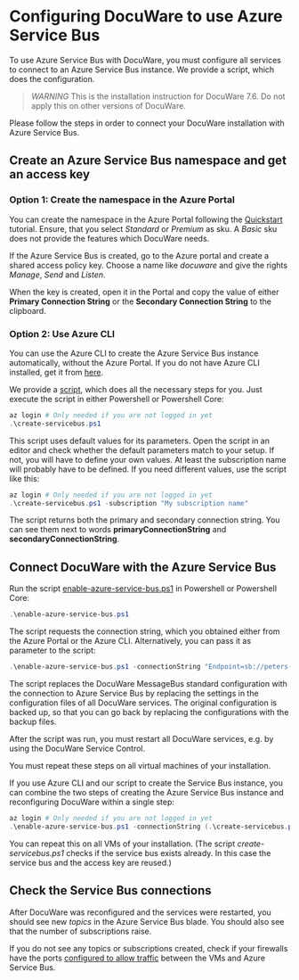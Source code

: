 # Configuring DocuWare to use Azure Service Bus

To use Azure Service Bus with DocuWare, you must configure all services to connect to an Azure Service Bus instance.
We provide a script, which does the configuration.

> *WARNING* This is the installation instruction for DocuWare 7.6. Do not apply this on other versions of DocuWare.

Please follow the steps in order to connect your DocuWare installation with Azure Service Bus.

## Create an Azure Service Bus namespace and get an access key

### Option 1: Create the namespace in the Azure Portal

You can create the namespace in the Azure Portal following the [Quickstart](https://docs.microsoft.com/en-us/azure/service-bus-messaging/service-bus-quickstart-topics-subscriptions-portal) tutorial. Ensure, that you select _Standard_ or _Premium_ as sku. A _Basic_ sku does not provide the
features which DocuWare needs.

If the Azure Service Bus is created, go to the Azure portal and create a shared access policy key. Choose a name like _docuware_ and give the rights _Manage_, _Send_ and _Listen_.

When the key is created, open it in the Portal and copy the value of either __Primary Connection String__ or the __Secondary Connection String__ to the clipboard.

### Option 2: Use Azure CLI

You can use the Azure CLI to create the Azure Service Bus instance automatically,
without the Azure Portal. If you do not have Azure CLI installed,
get it from [here](https://docs.microsoft.com/en-us/cli/azure/install-azure-cli-windows).

We provide a [script](./create-servicebus.ps1), which does all the necessary steps for you. Just execute the script in either Powershell or Powershell Core:

```powershell
az login # Only needed if you are not logged in yet
.\create-servicebus.ps1
```
This script uses default values for its parameters. Open the script in an editor and check whether the default parameters match to your setup. If not, you will have to define your own values. At least the subscription name will probably have to be defined. If you need different values, use the script like this:


```powershell
az login # Only needed if you are not logged in yet
.\create-servicebus.ps1 -subscription "My subscription name"
```

The script returns both the primary and secondary connection string. You can see them next to words __primaryConnectionString__ and __secondaryConnectionString__.

## Connect DocuWare with the Azure Service Bus

Run the script [enable-azure-service-bus.ps1](enable-azure-service-bus.ps1) in Powershell or Powershell Core:

```powershell
.\enable-azure-service-bus.ps1
```

The script requests the connection string, which you obtained either from the Azure Portal or the Azure CLI. Alternatively, you can pass it as parameter to the script:

```powershell
.\enable-azure-service-bus.ps1 -connectionString "Endpoint=sb://peters-engineering-inst00.servicebus.windows.net/;SharedAccessKeyName=docuware;SharedAccessKey=..."
```

The script replaces the DocuWare MessageBus standard configuration with the connection to Azure Service Bus by replacing the settings in the configuration files of all DocuWare services. The original configuration is backed up, so that you can go back by replacing the configurations with the backup files.

After the script was run, you must restart all DocuWare services, e.g. by using the DocuWare Service Control.

You must repeat these steps on all virtual machines of your installation.

If you use Azure CLI and our script to create the Service Bus instance, you can combine the two steps of creating the Azure Service Bus instance and reconfiguring DocuWare within a single step:

```powershell
az login # Only needed if you are not logged in yet
.\enable-azure-service-bus.ps1 -connectionString (.\create-servicebus.ps1).primaryConnectionString
```

You can repeat this on all VMs of your installation. (The script _create-servicebus.ps1_ checks if the service bus exists already. In this case the service bus and the access key are reused.)

## Check the Service Bus connections

After DocuWare was reconfigured and the services were restarted, you should see new _topics_ in the Azure Service Bus blade. You should also see that the number of subscriptions raise.

If you do not see any topics or subscriptions created, check if your firewalls have the ports [configured to allow traffic](https://blogs.msdn.microsoft.com/servicebus/2017/11/07/open-port-requirements-and-ip-address-whitelisting/) between the VMs and Azure Service Bus.
